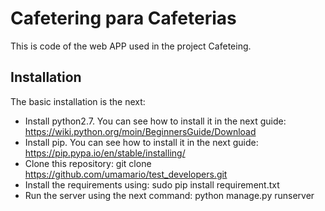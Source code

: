 Cafetering para Cafeterias
==========

This is code of the web APP used in the project Cafeteing.

Installation
--------------------

The basic installation is the next:
+ Install python2.7. You can see how to install it in the next guide: https://wiki.python.org/moin/BeginnersGuide/Download
+ Install pip. You can see how to install it in the next guide: https://pip.pypa.io/en/stable/installing/
+ Clone this repository: git clone https://github.com/umamario/test_developers.git
+ Install the requirements using:
     sudo pip install requirement.txt
+ Run the server using the next command:
     python manage.py runserver 
